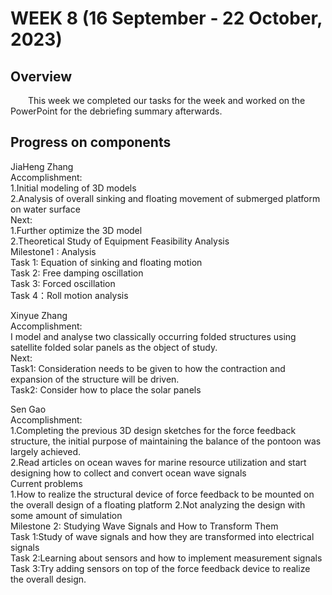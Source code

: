 # WEEK 8 (16 September - 22 October, 2023)

## Overview
&emsp;&emsp;This week we completed our tasks for the week and worked on the PowerPoint for the debriefing summary afterwards.
## Progress on components
JiaHeng Zhang
<br>
Accomplishment:
<br>
1.Initial modeling of 3D models
<br>
2.Analysis of overall sinking and floating movement of submerged platform on water surface
<br>
Next:
<br>
1.Further optimize the 3D model
<br>
2.Theoretical Study of Equipment Feasibility Analysis
<br>
Milestone1 : Analysis
<br>
Task 1: Equation of sinking and floating motion
<br>
Task 2: Free damping oscillation
<br>
Task 3: Forced oscillation
<br>
Task 4：Roll motion analysis
<br>

Xinyue Zhang
<br>
Accomplishment:
<br>
I model and analyse two classically occurring folded structures using satellite folded solar panels as the object of study.
<br>
Next:
<br>
Task1: Consideration needs to be given to how the contraction and expansion of the structure will be driven.
<br>
Task2: Consider how to place the solar panels
<br>

Sen Gao
<br>
Accomplishment:
<br>
1.Completing the previous 3D design sketches for the force feedback structure, the initial purpose of maintaining the balance of the pontoon was largely achieved.
<br>
2.Read articles on ocean waves for marine resource utilization and start designing how to collect and convert ocean wave signals
<br>
Current problems
<br>
1.How to realize the structural device of force feedback to be mounted on the overall design of a floating platform
2.Not analyzing the design with some amount of simulation
<br>
Milestone 2: Studying Wave Signals and How to Transform Them
<br>
Task 1:Study of wave signals and how they are transformed into electrical signals
<br>
Task 2:Learning about sensors and how to implement measurement signals
<br>
Task 3:Try adding sensors on top of the force feedback device to realize the overall design.
<br>






